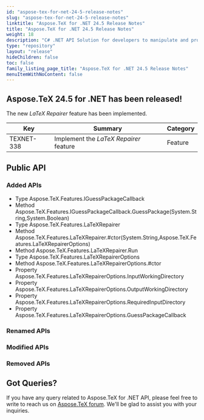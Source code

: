 ```yaml
---
id: "aspose-tex-for-net-24-5-release-notes"
slug: "aspose-tex-for-net-24-5-release-notes"
linktitle: "Aspose.TeX for .NET 24.5 Release Notes"
title: "Aspose.TeX for .NET 24.5 Release Notes"
weight: 18
description: "C# .NET API Solution for developers to manipulate and process TeX and LaTeX files. Release Notes of Aspose.TeX API solution for .NET | Release 2024.05"
type: "repository"
layout: "release"
hideChildren: false
toc: false
family_listing_page_title: "Aspose.TeX for .NET 24.5 Release Notes"
menuItemWithNoContent: false
---
```


## Aspose.TeX 24.5 for .NET has been released!

The new *LaTeX Repairer* feature has been implemented.

| Key | Summary | Category |
|---|---|---|
| TEXNET-338 | Implement the *LaTeX Repairer* feature | Feature |

## Public API

### Added APIs
 * Type Aspose.TeX.Features.IGuessPackageCallback
 * Method Aspose.TeX.Features.IGuessPackageCallback.GuessPackage(System.String,System.Boolean)
 * Type Aspose.TeX.Features.LaTeXRepairer
 * Method Aspose.TeX.Features.LaTeXRepairer.#ctor(System.String,Aspose.TeX.Features.LaTeXRepairerOptions)
 * Method Aspose.TeX.Features.LaTeXRepairer.Run
 * Type Aspose.TeX.Features.LaTeXRepairerOptions
 * Method Aspose.TeX.Features.LaTeXRepairerOptions.#ctor
 * Property Aspose.TeX.Features.LaTeXRepairerOptions.InputWorkingDirectory
 * Property Aspose.TeX.Features.LaTeXRepairerOptions.OutputWorkingDirectory
 * Property Aspose.TeX.Features.LaTeXRepairerOptions.RequiredInputDirectory
 * Property Aspose.TeX.Features.LaTeXRepairerOptions.GuessPackageCallback

### Renamed APIs

### Modified APIs

### Removed APIs


## Got Queries?
If you have any query related to Aspose.TeX for .NET API, please feel free to write to reach us on [Aspose.TeX forum](https://forum.aspose.com/c/tex/). We'll be glad to assist you with your inquiries.
